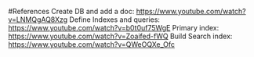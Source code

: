 #References
Create DB and add a doc: https://www.youtube.com/watch?v=LNMQgAQ8Xzg
Define Indexes and queries: https://www.youtube.com/watch?v=b0t0uf75WgE
Primary index: https://www.youtube.com/watch?v=Zoaifed-fWQ
Build Search index: https://www.youtube.com/watch?v=QWeOQXe_Ofc